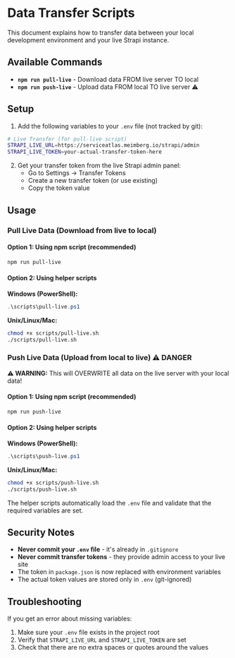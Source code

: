 # Data Transfer Scripts

This document explains how to transfer data between your local development environment and your live Strapi instance.

## Available Commands

- **`npm run pull-live`** - Download data FROM live server TO local
- **`npm run push-live`** - Upload data FROM local TO live server ⚠️

## Setup

1. Add the following variables to your `.env` file (not tracked by git):

```bash
# Live Transfer (for pull-live script)
STRAPI_LIVE_URL=https://serviceatlas.meimberg.io/strapi/admin
STRAPI_LIVE_TOKEN=your-actual-transfer-token-here
```

2. Get your transfer token from the live Strapi admin panel:
   - Go to Settings → Transfer Tokens
   - Create a new transfer token (or use existing)
   - Copy the token value

## Usage

### Pull Live Data (Download from live to local)

#### Option 1: Using npm script (recommended)

```bash
npm run pull-live
```

#### Option 2: Using helper scripts

**Windows (PowerShell):**
```powershell
.\scripts\pull-live.ps1
```

**Unix/Linux/Mac:**
```bash
chmod +x scripts/pull-live.sh
./scripts/pull-live.sh
```

### Push Live Data (Upload from local to live) ⚠️ DANGER

**⚠️ WARNING:** This will OVERWRITE all data on the live server with your local data!

#### Option 1: Using npm script (recommended)

```bash
npm run push-live
```

#### Option 2: Using helper scripts

**Windows (PowerShell):**
```powershell
.\scripts\push-live.ps1
```

**Unix/Linux/Mac:**
```bash
chmod +x scripts/push-live.sh
./scripts/push-live.sh
```

The helper scripts automatically load the `.env` file and validate that the required variables are set.

## Security Notes

- **Never commit your `.env` file** - it's already in `.gitignore`
- **Never commit transfer tokens** - they provide admin access to your live site
- The token in `package.json` is now replaced with environment variables
- The actual token values are stored only in `.env` (git-ignored)

## Troubleshooting

If you get an error about missing variables:
1. Make sure your `.env` file exists in the project root
2. Verify that `STRAPI_LIVE_URL` and `STRAPI_LIVE_TOKEN` are set
3. Check that there are no extra spaces or quotes around the values

